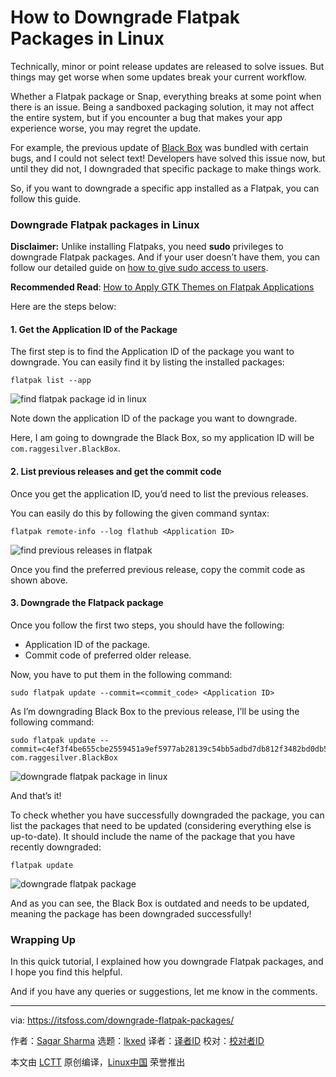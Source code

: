 [#]: subject: "How to Downgrade Flatpak Packages in Linux"
[#]: via: "https://itsfoss.com/downgrade-flatpak-packages/"
[#]: author: "Sagar Sharma https://itsfoss.com/author/sagar/"
[#]: collector: "lkxed"
[#]: translator: " "
[#]: reviewer: " "
[#]: publisher: " "
[#]: url: " "

How to Downgrade Flatpak Packages in Linux
======

Technically, minor or point release updates are released to solve issues. But things may get worse when some updates break your current workflow.

Whether a Flatpak package or Snap, everything breaks at some point when there is an issue. Being a sandboxed packaging solution, it may not affect the entire system, but if you encounter a bug that makes your app experience worse, you may regret the update.

For example, the previous update of [Black Box][1] was bundled with certain bugs, and I could not select text! Developers have solved this issue now, but until they did not, I downgraded that specific package to make things work.

So, if you want to downgrade a specific app installed as a Flatpak, you can follow this guide.

### Downgrade Flatpak packages in Linux

**Disclaimer:** Unlike installing Flatpaks, you need **sudo** privileges to downgrade Flatpak packages. And if your user doesn’t have them, you can follow our detailed guide on [how to give sudo access to users][2].

**Recommended Read**: [How to Apply GTK Themes on Flatpak Applications][3]

Here are the steps below:

#### 1. Get the Application ID of the Package

The first step is to find the Application ID of the package you want to downgrade. You can easily find it by listing the installed packages:

```
flatpak list --app
```

![find flatpak package id in linux][4]

Note down the application ID of the package you want to downgrade.

Here, I am going to downgrade the Black Box, so my application ID will be `com.raggesilver.BlackBox`.

#### 2. List previous releases and get the commit code

Once you get the application ID, you’d need to list the previous releases.

You can easily do this by following the given command syntax:

```
flatpak remote-info --log flathub <Application ID>
```

![find previous releases in flatpak][5]

Once you find the preferred previous release, copy the commit code as shown above.

#### 3. Downgrade the Flatpack package

Once you follow the first two steps, you should have the following:

- Application ID of the package.
- Commit code of preferred older release.

Now, you have to put them in the following command:

```
sudo flatpak update --commit=<commit_code> <Application ID>
```

As I’m downgrading Black Box to the previous release, I’ll be using the following command:

```
sudo flatpak update --commit=c4ef3f4be655cbe2559451a9ef5977ab28139c54bb5adbd7db812f3482bd0db5 com.raggesilver.BlackBox
```

![downgrade flatpak package in linux][6]

And that’s it!

To check whether you have successfully downgraded the package, you can list the packages that need to be updated (considering everything else is up-to-date). It should include the name of the package that you have recently downgraded:

```
flatpak update
```

![downgrade flatpak package][7]

And as you can see, the Black Box is outdated and needs to be updated, meaning the package has been downgraded successfully!

### Wrapping Up

In this quick tutorial, I explained how you downgrade Flatpak packages, and I hope you find this helpful.

And if you have any queries or suggestions, let me know in the comments.

--------------------------------------------------------------------------------

via: https://itsfoss.com/downgrade-flatpak-packages/

作者：[Sagar Sharma][a]
选题：[lkxed][b]
译者：[译者ID](https://github.com/译者ID)
校对：[校对者ID](https://github.com/校对者ID)

本文由 [LCTT](https://github.com/LCTT/TranslateProject) 原创编译，[Linux中国](https://linux.cn/) 荣誉推出

[a]: https://itsfoss.com/author/sagar/
[b]: https://github.com/lkxed
[1]: https://itsfoss.com/blackbox-terminal/
[2]: https://itsfoss.com/add-sudo-user-ubuntu/
[3]: https://itsfoss.com/flatpak-app-apply-theme/
[4]: https://itsfoss.com/wp-content/uploads/2022/12/find-flatpak-package-id-in-linux.png
[5]: https://itsfoss.com/wp-content/uploads/2022/12/find-previous-releases-in-flatpak-1.png
[6]: https://itsfoss.com/wp-content/uploads/2022/12/downgrade-flatpak-package-in-linux.png
[7]: https://itsfoss.com/wp-content/uploads/2022/12/downgrade-flatpak-package.png
